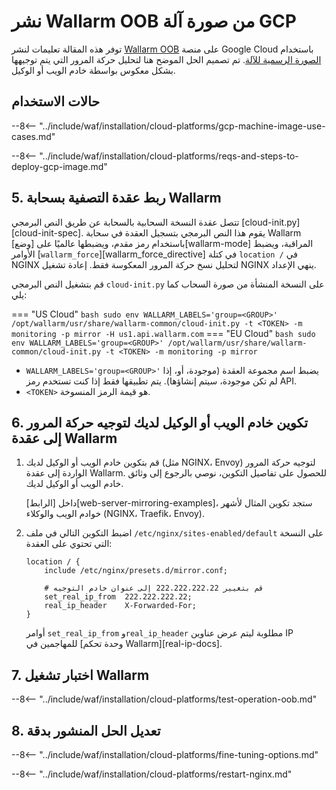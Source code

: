 # نشر Wallarm OOB من صورة آلة GCP

توفر هذه المقالة تعليمات لنشر [Wallarm OOB](overview.md) على منصة Google Cloud باستخدام [الصورة الرسمية للآلة](https://console.cloud.google.com/launcher/details/wallarm-node-195710/wallarm-node). تم تصميم الحل الموضح هنا لتحليل حركة المرور التي يتم توجيهها بشكل معكوس بواسطة خادم الويب أو الوكيل.

## حالات الاستخدام

--8<-- "../include/waf/installation/cloud-platforms/gcp-machine-image-use-cases.md"

--8<-- "../include/waf/installation/cloud-platforms/reqs-and-steps-to-deploy-gcp-image.md"

## 5. ربط عقدة التصفية بسحابة Wallarm

تتصل عقدة النسخة السحابية بالسحابة عن طريق النص البرمجي [cloud-init.py][cloud-init-spec]. يقوم هذا النص البرمجي بتسجيل العقدة في سحابة Wallarm باستخدام رمز مقدم، ويضبطها عالميًا على [وضع][wallarm-mode] المراقبة، ويضبط الأوامر [`wallarm_force`][wallarm_force_directive] في كتلة `location /` في NGINX لتحليل نسخ حركة المرور المعكوسة فقط. إعادة تشغيل NGINX ينهي الإعداد.

قم بتشغيل النص البرمجي `cloud-init.py` على النسخة المنشأة من صورة السحاب كما يلي:

=== "US Cloud"
    ``` bash
    sudo env WALLARM_LABELS='group=<GROUP>' /opt/wallarm/usr/share/wallarm-common/cloud-init.py -t <TOKEN> -m monitoring -p mirror -H us1.api.wallarm.com
    ```
=== "EU Cloud"
    ``` bash
    sudo env WALLARM_LABELS='group=<GROUP>' /opt/wallarm/usr/share/wallarm-common/cloud-init.py -t <TOKEN> -m monitoring -p mirror
    ```

* `WALLARM_LABELS='group=<GROUP>'` يضبط اسم مجموعة العقدة (موجودة، أو، إذا لم تكن موجودة، سيتم إنشاؤها). يتم تطبيقها فقط إذا كنت تستخدم رمز API.
* `<TOKEN>` هو قيمة الرمز المنسوخة.

## 6. تكوين خادم الويب أو الوكيل لديك لتوجيه حركة المرور إلى عقدة Wallarm

1. قم بتكوين خادم الويب أو الوكيل لديك (مثل NGINX، Envoy) لتوجيه حركة المرور الواردة إلى عقدة Wallarm. للحصول على تفاصيل التكوين، نوصي بالرجوع إلى وثائق خادم الويب أو الوكيل لديك.

    داخل [الرابط][web-server-mirroring-examples]، ستجد تكوين المثال لأشهر خوادم الويب والوكلاء (NGINX، Traefik، Envoy).
1. اضبط التكوين التالي في ملف `/etc/nginx/sites-enabled/default` على النسخة التي تحتوي على العقدة:

    ```
    location / {
        include /etc/nginx/presets.d/mirror.conf;
        
        # قم بتغيير 222.222.222.22 إلى عنوان خادم التوجيه
        set_real_ip_from  222.222.222.22;
        real_ip_header    X-Forwarded-For;
    }
    ```

    أوامر `set_real_ip_from` و`real_ip_header` مطلوبة ليتم عرض عناوين IP للمهاجمين في [وحدة تحكم Wallarm][real-ip-docs].

## 7. اختبار تشغيل Wallarm

--8<-- "../include/waf/installation/cloud-platforms/test-operation-oob.md"

## 8. تعديل الحل المنشور بدقة

--8<-- "../include/waf/installation/cloud-platforms/fine-tuning-options.md"

--8<-- "../include/waf/installation/cloud-platforms/restart-nginx.md"